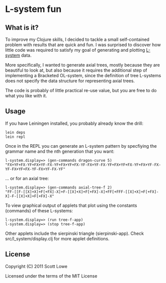 L-system fun
============

What is it?
----------
To improve my Clojure skills, I decided to tackle a small self-contained problem with results that are quick and fun.
I was surprised to discover how little code was required to satisfy my goal of generating and plotting
[L-system] data.

More specifically, I wanted to generate axial trees, mostly because they are beautiful to look at, but also
because it requires the additional step of implementing a Bracketed OL-system, since the definition of tree L-systems
does not specify the data structure for representing axial trees.

The code is probably of little practical re-use value, but you are free to do what you like with it.

Usage
-----

If you have Leiningen installed, you probably already know the drill:

    lein deps
    lein repl

Once in the REPL you can generate an L-system pattern by specfiying the
grammar name and the nth generation that you want:

    l-system.display=> (gen-commands dragon-curve 5)
    "FX+YF+FX-YF+FX+YF-FX-YF+FX+YF+FX-YF-FX+YF-FX-YF+FX+YF+FX-YF+FX+YF-FX-YF-FX+YF+FX-YF-FX+YF-FX-YF"
    
... or for an axial tree:

    l-system.display=> (gen-commands axial-tree-f 2)
    "FF-[[F-[[X]+X]+F[+FX]-X]+F-[[X]+X]+F[+FX]-X]+FF[+FFF-[[X]+X]+F[+FX]-X]-F-[[X]+X]+F[+FX]-X"

To view graphical output of applets that plot using the constants (commands) of these L-systems:

    l-system.display=> (run tree-f-app)
    l-system.display=> (stop tree-f-app)

Other applets include the sierpinski triangle (sierpinski-app). Check src/l_system/display.clj for more applet definitions.


License
-------

Copyright (C) 2011 Scott Lowe

Licensed under the terms of the MIT License

[L-system]: http://en.wikipedia.org/wiki/L-system
